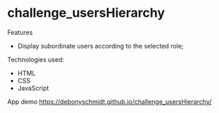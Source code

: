 # challenge_usersHierarchy

Features
* Display subordinate users according to the selected role;

Technologies used:
* HTML
* CSS
* JavaScript

App demo
https://debonyschmidt.github.io/challenge_usersHierarchy/
